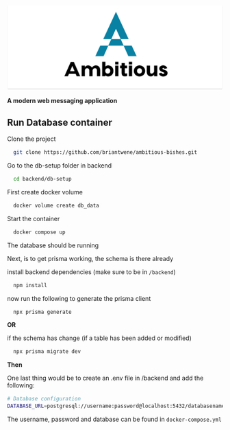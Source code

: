 <p align="center">
    <img src="assets/repo_banner.svg"/>
</p>

**A modern web messaging application**



## Run Database container


Clone the project

```bash
  git clone https://github.com/briantwene/ambitious-bishes.git
```

Go to the db-setup folder in backend

```bash
  cd backend/db-setup
```

First create docker volume

```bash
  docker volume create db_data
```

Start the container

```bash
  docker compose up
```

The database should be running

Next, is to get prisma working, the schema is there already

install backend dependencies (make sure to be in `/backend`)

```bash
  npm install
```

now run the following to generate the prisma client
```bash
  npx prisma generate
```

**OR** 

if the schema has change (if a table has been added or modified)
```bash
  npx prisma migrate dev
```

**Then**

One last thing would be to create an .env file in /backend and add the following:

```bash
# Database configuration
DATABASE_URL=postgresql://username:password@localhost:5432/databasename?schema=public
```
The username, password and database can be found in `docker-compose.yml`


